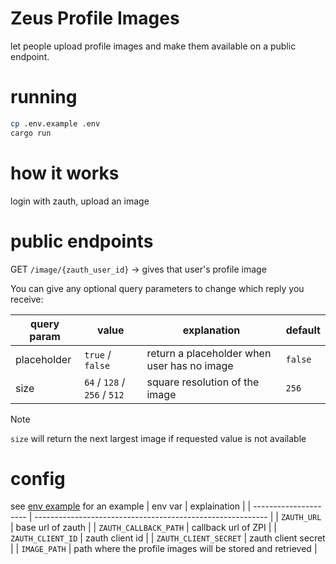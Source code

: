 # Zeus Profile Images

let people upload profile images and make them available on a public endpoint.

# running

```bash
cp .env.example .env
cargo run
```

# how it works

login with zauth, upload an image

# public endpoints

GET `/image/{zauth_user_id}` -> gives that user's profile image

You can give any optional query parameters to change which reply you receive:

| query param | value                        | explanation                                 | default |
| ----------- | ---------------------------- | ------------------------------------------- | ------- |
| placeholder | `true` / `false`             | return a placeholder when user has no image | `false` |
| size        | `64` / `128` / `256` / `512` | square resolution of the image              | `256`   |

> [!NOTE]
> `size` will return the next largest image if requested value is not available

# config

see [env example](./.env.example) for an example
| env var | explaination |
| --------------------- | ---------------------------------------------------------- |
| `ZAUTH_URL` | base url of zauth |
| `ZAUTH_CALLBACK_PATH` | callback url of ZPI |
| `ZAUTH_CLIENT_ID` | zauth client id |
| `ZAUTH_CLIENT_SECRET` | zauth client secret |
| `IMAGE_PATH` | path where the profile images will be stored and retrieved |
